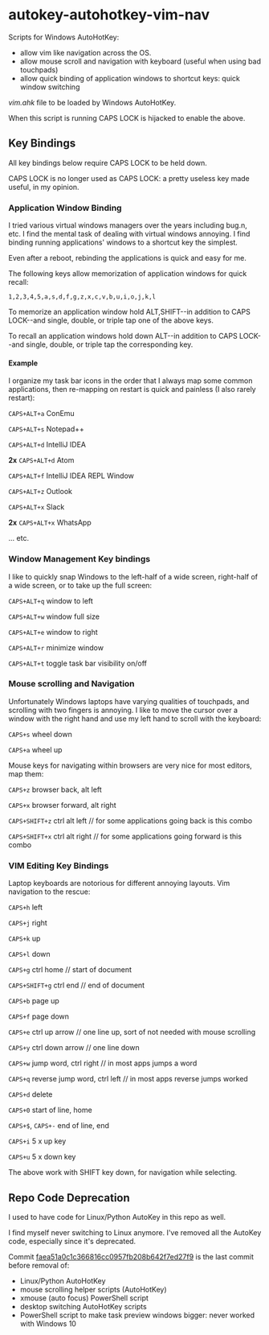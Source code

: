 # autokey-autohotkey-vim-nav

Scripts for Windows AutoHotKey:

* allow vim like navigation across the OS.
* allow mouse scroll and navigation with keyboard (useful when using bad touchpads)
* allow quick binding of application windows to shortcut keys: quick window switching

*vim.ahk* file to be loaded by Windows AutoHotKey.

When this script is running CAPS LOCK is hijacked to enable the above.

## Key Bindings

All key bindings below require CAPS LOCK to be held down.

CAPS LOCK is no longer used as CAPS LOCK: a pretty useless key made useful, in my opinion.

### Application Window Binding

I tried various virtual windows managers over the years including bug.n, etc.  I find the mental task of dealing with virtual windows annoying.  I find binding running applications' windows to a shortcut key the simplest.

Even after a reboot, rebinding the applications is quick and easy for me.

The following keys allow memorization of application windows for quick recall:

`1,2,3,4,5,a,s,d,f,g,z,x,c,v,b,u,i,o,j,k,l`

To memorize an application window hold ALT,SHIFT--in addition to CAPS LOCK--and single, double, or triple tap one of the above keys.

To recall an application windows  hold down ALT--in addition to CAPS LOCK--and single, double, or triple tap the corresponding key.

#### Example

I organize my task bar icons in the order that I always map some common applications, then re-mapping on restart is quick and painless (I also rarely restart):

`CAPS+ALT+a` ConEmu

`CAPS+ALT+s` Notepad++

`CAPS+ALT+d` IntelliJ IDEA

**2x** `CAPS+ALT+d` Atom

`CAPS+ALT+f` IntelliJ IDEA REPL Window

`CAPS+ALT+z` Outlook

`CAPS+ALT+x` Slack

**2x** `CAPS+ALT+x` WhatsApp

... etc.

### Window Management Key bindings

I like to quickly snap Windows to the left-half of a wide screen, right-half of a wide screen, or to take up the full screen:

`CAPS+ALT+q` window to left

`CAPS+ALT+w` window full size

`CAPS+ALT+e` window to right

`CAPS+ALT+r` minimize window

`CAPS+ALT+t` toggle task bar visibility on/off

### Mouse scrolling and Navigation

Unfortunately Windows laptops have varying qualities of touchpads, and scrolling with two fingers is annoying.  I like to move the cursor over a window with the right hand and use my left hand to scroll with the keyboard:

`CAPS+s` wheel down

`CAPS+a` wheel up

Mouse keys for navigating within browsers are very nice for most editors, map them:

`CAPS+z` browser back, alt left

`CAPS+x` browser forward, alt right

`CAPS+SHIFT+z` ctrl alt left // for some applications going back is this combo

`CAPS+SHIFT+x` ctrl alt right  // for some applications going forward is this combo

### VIM Editing Key Bindings

Laptop keyboards are notorious for different annoying layouts.  Vim navigation to the rescue:

`CAPS+h` left

`CAPS+j` right

`CAPS+k` up

`CAPS+l` down

`CAPS+g` ctrl home // start of document

`CAPS+SHIFT+g` ctrl end // end of document

`CAPS+b` page up

`CAPS+f` page down

`CAPS+e` ctrl up arrow // one line up, sort of not needed with mouse scrolling

`CAPS+y` ctrl down arrow // one line down

`CAPS+w` jump word, ctrl right // in most apps jumps a word

`CAPS+q` reverse jump word, ctrl left // in most apps reverse jumps worked

`CAPS+d` delete

`CAPS+0` start of line, home

`CAPS+$`, `CAPS+-` end of line, end

`CAPS+i` 5 x up key

`CAPS+u` 5 x down key

The above work with SHIFT key down, for navigation while selecting.

## Repo Code Deprecation

I used to have code for Linux/Python AutoKey in this repo as well.

I find myself never switching to Linux anymore.  I've removed all the AutoKey code, especially since it's deprecated.

Commit [faea51a0c1c366816cc0957fb208b642f7ed27f9](https://github.com/JakubNer/autokey-autohotkey-vim-nav/commit/faea51a0c1c366816cc0957fb208b642f7ed27f9) is the last commit before removal of:

* Linux/Python AutoHotKey
* mouse scrolling helper scripts (AutoHotKey)
* xmouse (auto focus) PowerShell script
* desktop switching AutoHotKey scripts
* PowerShell script to make task preview windows bigger: never worked with Windows 10
